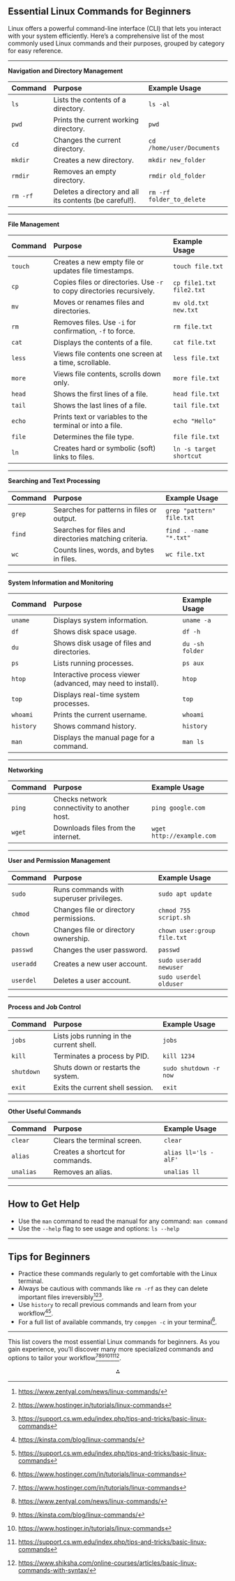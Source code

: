 ## Essential Linux Commands for Beginners

Linux offers a powerful command-line interface (CLI) that lets you interact with your system efficiently. Here’s a comprehensive list of the most commonly used Linux commands and their purposes, grouped by category for easy reference.

---

**Navigation and Directory Management**


| Command | Purpose | Example Usage |
| :-- | :-- | :-- |
| `ls` | Lists the contents of a directory. | `ls -al` |
| `pwd` | Prints the current working directory. | `pwd` |
| `cd` | Changes the current directory. | `cd /home/user/Documents` |
| `mkdir` | Creates a new directory. | `mkdir new_folder` |
| `rmdir` | Removes an empty directory. | `rmdir old_folder` |
| `rm -rf` | Deletes a directory and all its contents (be careful!). | `rm -rf folder_to_delete` |


---

**File Management**


| Command | Purpose | Example Usage |
| :-- | :-- | :-- |
| `touch` | Creates a new empty file or updates file timestamps. | `touch file.txt` |
| `cp` | Copies files or directories. Use `-r` to copy directories recursively. | `cp file1.txt file2.txt` |
| `mv` | Moves or renames files and directories. | `mv old.txt new.txt` |
| `rm` | Removes files. Use `-i` for confirmation, `-f` to force. | `rm file.txt` |
| `cat` | Displays the contents of a file. | `cat file.txt` |
| `less` | Views file contents one screen at a time, scrollable. | `less file.txt` |
| `more` | Views file contents, scrolls down only. | `more file.txt` |
| `head` | Shows the first lines of a file. | `head file.txt` |
| `tail` | Shows the last lines of a file. | `tail file.txt` |
| `echo` | Prints text or variables to the terminal or into a file. | `echo "Hello"` |
| `file` | Determines the file type. | `file file.txt` |
| `ln` | Creates hard or symbolic (soft) links to files. | `ln -s target shortcut` |


---

**Searching and Text Processing**


| Command | Purpose | Example Usage |
| :-- | :-- | :-- |
| `grep` | Searches for patterns in files or output. | `grep "pattern" file.txt` |
| `find` | Searches for files and directories matching criteria. | `find . -name "*.txt"` |
| `wc` | Counts lines, words, and bytes in files. | `wc file.txt` |


---

**System Information and Monitoring**


| Command | Purpose | Example Usage |
| :-- | :-- | :-- |
| `uname` | Displays system information. | `uname -a` |
| `df` | Shows disk space usage. | `df -h` |
| `du` | Shows disk usage of files and directories. | `du -sh folder` |
| `ps` | Lists running processes. | `ps aux` |
| `htop` | Interactive process viewer (advanced, may need to install). | `htop` |
| `top` | Displays real-time system processes. | `top` |
| `whoami` | Prints the current username. | `whoami` |
| `history` | Shows command history. | `history` |
| `man` | Displays the manual page for a command. | `man ls` |


---

**Networking**


| Command | Purpose | Example Usage |
| :-- | :-- | :-- |
| `ping` | Checks network connectivity to another host. | `ping google.com` |
| `wget` | Downloads files from the internet. | `wget http://example.com` |


---

**User and Permission Management**


| Command | Purpose | Example Usage |
| :-- | :-- | :-- |
| `sudo` | Runs commands with superuser privileges. | `sudo apt update` |
| `chmod` | Changes file or directory permissions. | `chmod 755 script.sh` |
| `chown` | Changes file or directory ownership. | `chown user:group file.txt` |
| `passwd` | Changes the user password. | `passwd` |
| `useradd` | Creates a new user account. | `sudo useradd newuser` |
| `userdel` | Deletes a user account. | `sudo userdel olduser` |


---

**Process and Job Control**


| Command | Purpose | Example Usage |
| :-- | :-- | :-- |
| `jobs` | Lists jobs running in the current shell. | `jobs` |
| `kill` | Terminates a process by PID. | `kill 1234` |
| `shutdown` | Shuts down or restarts the system. | `sudo shutdown -r now` |
| `exit` | Exits the current shell session. | `exit` |


---

**Other Useful Commands**


| Command | Purpose | Example Usage |
| :-- | :-- | :-- |
| `clear` | Clears the terminal screen. | `clear` |
| `alias` | Creates a shortcut for commands. | `alias ll='ls -alF'` |
| `unalias` | Removes an alias. | `unalias ll` |


---

## How to Get Help

- Use the `man` command to read the manual for any command:
`man command`
- Use the `--help` flag to see usage and options:
`ls --help`

---

## Tips for Beginners

- Practice these commands regularly to get comfortable with the Linux terminal.
- Always be cautious with commands like `rm -rf` as they can delete important files irreversibly[^2][^4][^5].
- Use `history` to recall previous commands and learn from your workflow[^3][^5].
- For a full list of available commands, try `compgen -c` in your terminal[^1].

---

This list covers the most essential Linux commands for beginners. As you gain experience, you’ll discover many more specialized commands and options to tailor your workflow[^1][^2][^3][^4][^5][^6].

<div style="text-align: center">⁂</div>

[^1]: https://www.hostinger.com/in/tutorials/linux-commands

[^2]: https://www.zentyal.com/news/linux-commands/

[^3]: https://kinsta.com/blog/linux-commands/

[^4]: https://www.hostinger.in/tutorials/linux-commands

[^5]: https://support.cs.wm.edu/index.php/tips-and-tricks/basic-linux-commands

[^6]: https://www.shiksha.com/online-courses/articles/basic-linux-commands-with-syntax/

[^7]: https://www.digitalocean.com/community/tags/linux-commands

[^8]: https://ubuntu.com/tutorials/command-line-for-beginners

[^9]: https://www.youtube.com/watch?v=16d2lHc0Pe8

[^10]: https://www.digitalocean.com/community/tutorials

